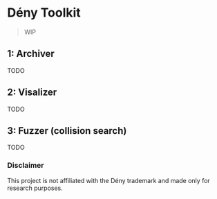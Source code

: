 # Dény Toolkit
> WIP

## 1: Archiver
TODO

## 2: Visalizer
TODO

## 3: Fuzzer (collision search)
TODO


### Disclaimer

This project is not affiliated with the Dény trademark and
made only for research purposes.
